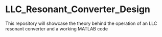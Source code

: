 # LLC_Resonant_Converter_Design
This repository will showcase the theory behind the operation of an LLC resonant converter and a working MATLAB code
